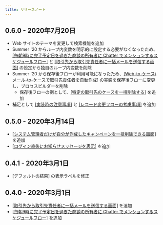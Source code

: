 ```yaml
---
title: リリースノート
---
```

## 0.6.0 - 2020年7月20日
* Web サイトのテーマを変更して検索機能を追加
* Summer '20 からループ内変数を明示的に設定する必要がなくなったため、[[毎朝9時に完了予定日を過ぎた商談の所有者に Chatter でメンションするスケジュールフロー]](../scheduled-opportunity-chatter-reminder/) と [[取引先から取引先責任者に一括メールを送信する画面]](../mass-email-to-contacts-screen/) の設定から独自のループ内変数を削除
* Summer '20 から保存後フローが利用可能になったため、[[Web-to-ケース/メール-to-ケースで取引先責任者を自動作成]](../create-contact-update-case-from-web-or-email) の実装を保存後フローに変更し、プロセスビルダーを削除
    * 保存後フローの例として、[[特定の取引先のケースを一括削除する]](../delete-cases-on-account) を追加
* 補足として [[実装時の注意事項]](../design-guideline) と [[レコード変更フローの考慮事項]](../unsupported-features) を追加

## 0.5.0 - 2020年3月14日
* [[システム管理者だけが自分が作成したキャンペーンを一括削除できる画面]](../mass-campaign-delete-by-admin-screen) を追加
* [[ログイン直後にお知らせメッセージを表示]](../basic-login-flow) を追加

## 0.4.1 - 2020年3月1日
* [デフォルトの結果] の表示ラベルを修正

## 0.4.0 - 2020年3月1日
* [[取引先から取引先責任者に一括メールを送信する画面]](../mass-email-to-contacts-screen/) を追加
* [[毎朝9時に完了予定日を過ぎた商談の所有者に Chatter でメンションするスケジュールフロー]](../scheduled-opportunity-chatter-reminder/) を追加